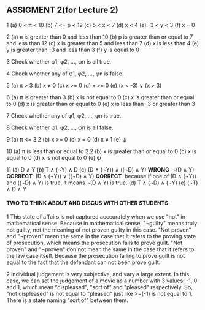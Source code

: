 ## ASSIGMENT 2(for Lecture 2)

1
(a) 0 < π < 10
(b) 7 <= p < 12
(c) 5 < x < 7
(d) x < 4
(e) -3 < y < 3
(f) x = 0

2
(a) π is greater than 0 and less than 10
(b) p is greater than or equal to 7 and less than 12
(c) x is greater than 5 and less than 7
(d) x is less than 4
(e) y is greater than -3 and less than 3
(f) y is equal to 0

3
Check whether φ1, φ2, ..., φn is all true.

4
Check whether any of φ1, φ2, ..., φn is false.

5
(a) π > 3
(b) x ≠ 0
(c) x >= 0
(d) x >= 0
(e) (x < -3) ∨ (x > 3)

6
(a) π is greater than 3
(b) x is not equal to 0
(c) x is greater than or equal to 0
(d) x is greater than or equal to 0
(e) x is less than -3 or greater than 3

7
Check whether any of φ1, φ2, ..., φn is true.

8
Check whether φ1, φ2, ..., φn is all false.

9
(a) π <= 3.2
(b) x >= 0
(c) x = 0
(d) x ≠ 1
(e) ψ

10
(a) π is less than or equal to 3.2
(b) x is greater than or equal to 0
(c) x is equal to 0
(d) x is not equal to 0
(e) ψ

11
(a) D ∧ Y
(b) T ∧ (¬Y) ∧ D
(c) (D ∧ (¬Y)) ∧ ((¬D) ∧ Y)     **WRONG**
​    ¬(D ∧ Y)                             **CORRECT**
​    (D ∧ (¬Y)) ∨ ((¬D) ∧ Y)     **CORRECT**
​    because if one of (D ∧ (¬Y)) and ((¬D) ∧ Y) is true, it means ¬(D ∧ Y) is true.
(d) T ∧ (¬D) ∧ (¬Y)
(e) (¬T) ∧ D ∧ Y

#### TWO TO THINK ABOUT AND DISCUS WITH OTHER STUDENTS

1
This state of affairs is not captured acccurately when we use "not" in mathematical sense.
Because in mathematical sense, "¬guilty" means truly not guilty, 
not the meaning of not proven guilty in this case.
"Not proven" and "¬proven" mean the same in the case that 
it refers to the proving state of prosecution, which means the prosecution fails to prove guilt.
"Not proven" and "¬proven" don not mean the same in the case that 
it refers to the law case itself. 
Because the prosecution failing to prove guilt is not equal to the fact that 
the defendant can not been prove guilt.

2
individual judgement is very subjective, and vary a large extent.
In this case, we can set the judgement of a movie as a number with 3 values: -1, 0 and 1, 
which mean "displeased", "sort of" and "pleased" respectively.
So, "not displeased" is not equal to "pleased" just like >=(-1) is not equal to 1.
There is a state naming "sort of" between them.
